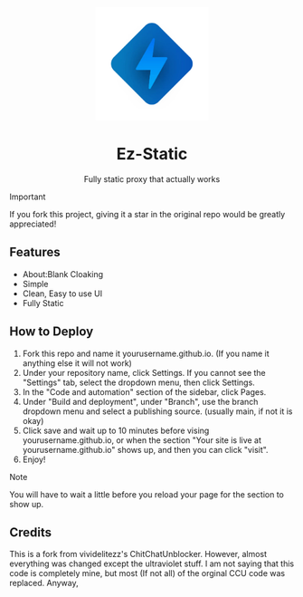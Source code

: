 <p align="center"><img src="img/ez-static.png" height="200"></p>

<h1 align="center">Ez-Static</h1>

<p align="center">Fully static proxy that actually works</p>

> [!IMPORTANT]
> If you fork this project, giving it a star in the original repo would be greatly appreciated!

## Features

- About:Blank Cloaking
- Simple
- Clean, Easy to use UI
- Fully Static

## How to Deploy


1. Fork this repo and name it yourusername.github.io. (If you name it anything else it will not work)
2. Under your repository name, click Settings. If you cannot see the "Settings" tab, select the dropdown menu, then click Settings.
3. In the "Code and automation" section of the sidebar, click Pages.
5. Under "Build and deployment", under "Branch", use the branch dropdown menu and select a publishing source. (usually main, if not it is okay)
6. Click save and wait up to 10 minutes before vising yourusername.github.io, or when the section "Your site is live at yourusername.github.io" shows up, and then you can click "visit".
7. Enjoy!
   
> [!NOTE]
> You will have to wait a little before you reload your page for the section to show up.


## Credits

This is a fork from vividelitezz's ChitChatUnblocker. However, almost everything was changed except the ultraviolet stuff. I am not saying that this code is completely mine, but most (If not all) of the orginal CCU code was replaced. Anyway, 
